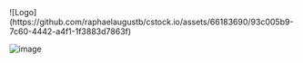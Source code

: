 <div align="right">

</div>
![Logo](https://github.com/raphaelaugustb/cstock.io/assets/66183690/93c005b9-7c60-4442-a4f1-1f3883d7863f)


![image](https://github.com/raphaelaugustb/cstock.io/assets/66183690/46f90089-c702-4f59-a1f6-ea79ab270117)

